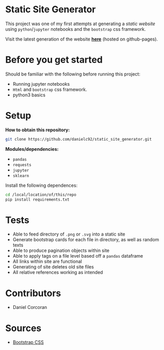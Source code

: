 # Static Site Generator
This project was one of my first attempts at generating a *static website* using `python`/`jupyter` notebooks and the `bootstrap` css framework.

Visit the latest generation of the website [**here**](https://danielc92.github.io/static_site_generator/html/index0.html) (hosted on github-pages).

# Before you get started
Should be familiar with the following before running this project:
- Running jupyter notebooks
- `Html` and `bootstrap` css framework.
- python3 basics

# Setup
**How to obtain this repository:**
```sh
git clone https://github.com/danielc92/static_site_generator.git
```

**Modules/dependencies:**
- `pandas`
- `requests`
- `jupyter`
- `sklearn`

Install the following dependences:
```sh
cd /local/location/of/this/repo
pip install requirements.txt
```

# Tests
- Able to feed directory of `.png` or `.svg` into a static site
- Generate bootstrap cards for each file in directory, as well as random texts
- Able to produce pagination objects within site
- Able to apply tags on a file level based off a `pandas` dataframe
- All links within site are functional
- Generating of site deletes old site files
- All relative references working as intended

# Contributors
- Daniel Corcoran

# Sources
- [Bootstrap CSS](https://getbootstrap.com/)

